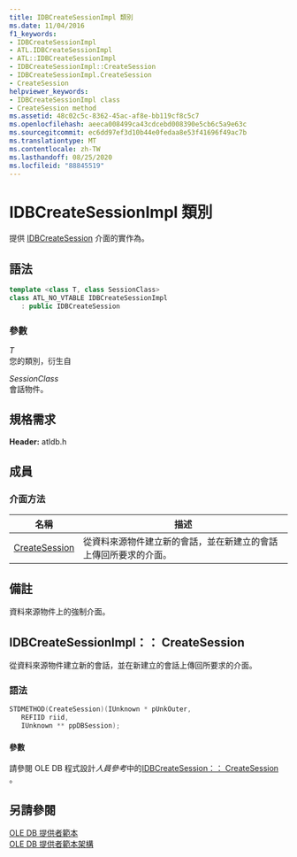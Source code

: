 ```yaml
---
title: IDBCreateSessionImpl 類別
ms.date: 11/04/2016
f1_keywords:
- IDBCreateSessionImpl
- ATL.IDBCreateSessionImpl
- ATL::IDBCreateSessionImpl
- IDBCreateSessionImpl::CreateSession
- IDBCreateSessionImpl.CreateSession
- CreateSession
helpviewer_keywords:
- IDBCreateSessionImpl class
- CreateSession method
ms.assetid: 48c02c5c-8362-45ac-af8e-bb119cf8c5c7
ms.openlocfilehash: aeeca008499ca43cdcebd008390e5cb6c5a9e63c
ms.sourcegitcommit: ec6dd97ef3d10b44e0fedaa8e53f41696f49ac7b
ms.translationtype: MT
ms.contentlocale: zh-TW
ms.lasthandoff: 08/25/2020
ms.locfileid: "88845519"
---
```

# <a name="idbcreatesessionimpl-class"></a>IDBCreateSessionImpl 類別

提供 [IDBCreateSession](/previous-versions/windows/desktop/ms724076(v=vs.85)) 介面的實作為。

## <a name="syntax"></a>語法

```cpp
template <class T, class SessionClass>
class ATL_NO_VTABLE IDBCreateSessionImpl
   : public IDBCreateSession
```

### <a name="parameters"></a>參數

*T*<br/>
您的類別，衍生自

*SessionClass*<br/>
會話物件。

## <a name="requirements"></a>規格需求

**Header:** atldb.h

## <a name="members"></a>成員

### <a name="interface-methods"></a>介面方法

| 名稱 | 描述 |
|-|-|
|[CreateSession](#createsession)|從資料來源物件建立新的會話，並在新建立的會話上傳回所要求的介面。|

## <a name="remarks"></a>備註

資料來源物件上的強制介面。

## <a name="idbcreatesessionimplcreatesession"></a><a name="createsession"></a> IDBCreateSessionImpl：： CreateSession

從資料來源物件建立新的會話，並在新建立的會話上傳回所要求的介面。

### <a name="syntax"></a>語法

```cpp
STDMETHOD(CreateSession)(IUnknown * pUnkOuter,
   REFIID riid,
   IUnknown ** ppDBSession);
```

#### <a name="parameters"></a>參數

請參閱 OLE DB 程式設計*人員參考*中的[IDBCreateSession：： CreateSession](/previous-versions/windows/desktop/ms714942(v=vs.85)) 。

## <a name="see-also"></a>另請參閱

[OLE DB 提供者範本](../../data/oledb/ole-db-provider-templates-cpp.md)<br/>
[OLE DB 提供者範本架構](../../data/oledb/ole-db-provider-template-architecture.md)
